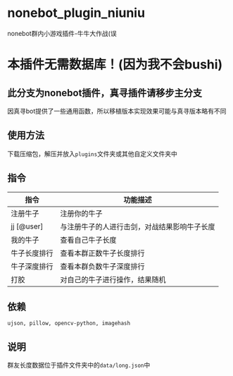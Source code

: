 # nonebot_plugin_niuniu
nonebot群内小游戏插件-牛牛大作战(误

# 本插件无需数据库！(因为我不会bushi)

## 此分支为nonebot插件，真寻插件请移步主分支

因真寻bot提供了一些通用函数，所以移植版本实现效果可能与真寻版本略有不同

## 使用方法
下载压缩包，解压并放入`plugins`文件夹或其他自定义文件夹中

## 指令
|指令|功能描述|
|---|---|
|注册牛子|注册你的牛子|
|jj [@user]|与注册牛子的人进行击剑，对战结果影响牛子长度|
|我的牛子|查看自己牛子长度|
|牛子长度排行|查看本群正数牛子长度排行|
|牛子深度排行|查看本群负数牛子深度排行|
|打胶|对自己的牛子进行操作，结果随机|

## 依赖

```
ujson, pillow, opencv-python, imagehash
```

## 说明
群友长度数据位于插件文件夹中的`data/long.json`中
